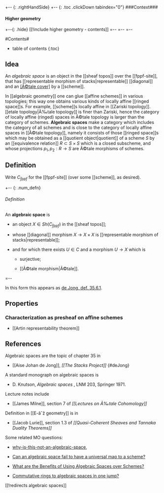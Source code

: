 
+-- {: .rightHandSide}
+-- {: .toc .clickDown tabindex="0"}
###Context###
#### Higher geometry
+--{: .hide}
[[!include higher geometry - contents]]
=--
=--
=--


#Contents#
* table of contents
{:toc}

## Idea

An _algebraic space_ is an object in the [[sheaf topos]] over the [[fppf-site]], that has [[representable morphism of stacks|representable]] [[diagonal]] and an [[Ã©tale cover]]([[atlas]]) by a [[scheme]].

In [[algebraic geometry]] one can glue [[affine schemes]] in various topologies; this way one obtains various kinds of locally affine [[ringed space]]s. For example, [[scheme]]s locally affine in [[Zariski topology]]. [[etale topology|Ã‰tale topology]] is finer than Zariski, hence the category of locally affine (ringed) spaces in Ã©tale topology is larger than the category of schemes. __Algebraic spaces__ make a category which includes the category of all schemes and is close to the category of locally affine spaces in [[Ã©tale topology]], namely it consists of those [[ringed space]]s which may be obtained as a [[quotient object|quotient]] of a scheme $S$ by an [[equivalence relation]] $R\subset S\times S$ which is a closed subscheme, and whose projections $p_1,p_2: R\to S$ are Ã©tale morphisms of schemes.

## Definition

Write $C_{fppf}$ for the [[fppf-site]] (over some [[scheme]], as desired). 

+-- {: .num_defn}
###### Definition

An **algebraic space** is 

* an object $X \in Sh(C_{fppf})$ in the [[sheaf topos]];

* whose [[diagonal]] morphism $X \to X \times X$ is [[representable morphism of stacks|representable]];

* and for which there exists $U \in C$ and a morphism $U \to X$ which is

  * surjective;

  * [[Ã©tale morphism|Ã©tale]].

=--

In this form this appears as [de Jong, def. 35.6.1](#deJong).

## Properties

### Characterization as presheaf on affine schemes

* [[Artin representability theorem]]

## References

Algebraic spaces are the topic of chapter 35 in

* [[Aise Johan de Jong]], _[[The Stacks Project]]_
{#deJong}

A standard monograph on algebraic spaces is

* D. Knutson, _Algebraic spaces_ , LNM 203, Springer 1971.

Lecture notes include

* [[James Milne]], section 7 of _[[Lectures on Ã‰tale Cohomology]]_

Definition in [[E-âˆž geometry]] is in 

* [[Jacob Lurie]], section 1.3 of _[[Quasi-Coherent Sheaves and
Tannaka Duality Theorems]]_

Some related MO questions: 

* [why-is-this-not-an-algebraic-space](http://mathoverflow.net/questions/9043/why-is-this-not-an-algebraic-space), 

* [Can an algebraic space fail to have a universal map to a scheme?](http://mathoverflow.net/questions/4587/can-an-algebraic-space-fail-to-have-a-unviersal-map-to-a-scheme)

* [What are the Benefits of Using Algebraic Spaces over Schemes?](http://mathoverflow.net/q/3194/447)

* [Commutative rings to algebraic spaces in one jump?](http://mathoverflow.net/q/11226/447)

[[!redirects algebraic spaces]]